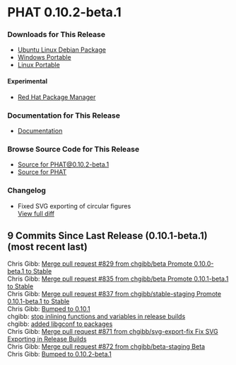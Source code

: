 # PHAT 0.10.2-beta.1
### Downloads for This Release 
* [Ubuntu Linux Debian Package](https://github.com/chgibb/PHAT/releases/download/0.10.2-beta.1/phat_0.10.2.beta.1_amd64.deb)  
* [Windows Portable](https://github.com/chgibb/PHAT/releases/download/0.10.2-beta.1/phat-win32-x64-portable.zip)  
* [Linux Portable](https://github.com/chgibb/PHAT/releases/download/0.10.2-beta.1/phat-linux-x64-portable.tar.gz)
#### Experimental
* [Red Hat Package Manager](https://github.com/chgibb/PHAT/releases/download/0.10.2-beta.1/phat-0.10.2-beta.1.x86_64.rpm)

### Documentation for This Release
* [Documentation](https://chgibb.github.io/PHATDocs/docs/releases/0.10.2-beta.1/home)

### Browse Source Code for This Release
* [Source for PHAT@0.10.2-beta.1](https://github.com/chgibb/PHAT/tree/0.10.2-beta.1)
* [Source for PHAT](https://github.com/chgibb/PHAT)

### Changelog
* Fixed SVG exporting of circular figures  
[View full diff](https://github.com/chgibb/PHAT/compare/0.10.1-beta.1...0.10.2-beta.1) 
  
## 9 Commits Since Last Release (0.10.1-beta.1) (most recent last)  
Chris Gibb: [Merge pull request #829 from chgibb/beta  Promote 0.10.0-beta.1 to Stable](https://github.com/chgibb/PHAT/commit/29f636249fcbc09f21018f20374543a4b2a5d9b3)  
Chris Gibb: [Merge pull request #835 from chgibb/beta  Promote 0.10.1-beta.1 to Stable](https://github.com/chgibb/PHAT/commit/b69034b555ccd0dee3eaa984a406eeda1e33e680)  
Chris Gibb: [Merge pull request #837 from chgibb/stable-staging  Promote 0.10.1-beta.1 to Stable](https://github.com/chgibb/PHAT/commit/fea1d9631bd74c6d499b295b3dabbc0b60d2be1c)  
Chris Gibb: [Bumped to 0.10.1](https://github.com/chgibb/PHAT/commit/57cd2dd1e0bcb4a53d6b547a5c8f0c91b73b551f)  
chgibb: [stop inlining functions and variables in release builds](https://github.com/chgibb/PHAT/commit/e4168a08f3ce3153c3c4e16ed87b7a66d59c8af2)  
chgibb: [added libgconf to packages](https://github.com/chgibb/PHAT/commit/1a2a6802f05c9a3ef918c8002229a1477981655f)  
Chris Gibb: [Merge pull request #871 from chgibb/svg-export-fix  Fix SVG Exporting in Release Builds](https://github.com/chgibb/PHAT/commit/01edfeb6653ef6e18c204a1ee365c1f5045a7f14)  
Chris Gibb: [Merge pull request #872 from chgibb/beta-staging  Beta](https://github.com/chgibb/PHAT/commit/0ecae504213219b786b48c4e217b58a1d82e0d23)  
Chris Gibb: [Bumped to 0.10.2-beta.1](https://github.com/chgibb/PHAT/commit/d035466973dd9208c1a12f9fe9a5c6f4b25ee414)  
